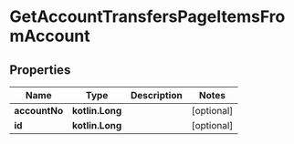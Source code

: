 
# GetAccountTransfersPageItemsFromAccount

## Properties
| Name | Type | Description | Notes |
| ------------ | ------------- | ------------- | ------------- |
| **accountNo** | **kotlin.Long** |  |  [optional] |
| **id** | **kotlin.Long** |  |  [optional] |



